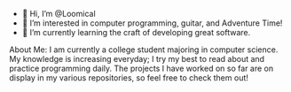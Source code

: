 - 👋 Hi, I’m @Loomical
- 👀 I’m interested in computer programming, guitar, and Adventure Time!
- 🌱 I’m currently learning the craft of developing great software.

About Me:
I am currently a college student majoring in computer science. 
My knowledge is increasing everyday; I try my best to read about and practice programming daily.
The projects I have worked on so far are on display in my various repositories, so feel free 
to check them out!


